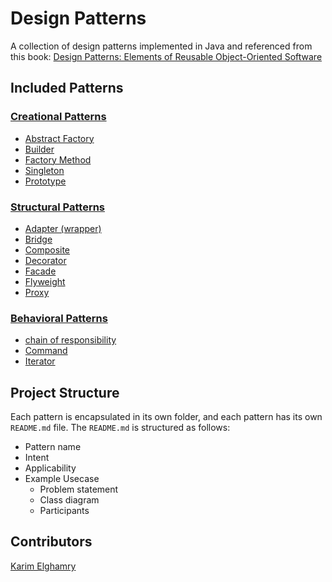 # Design Patterns

A collection of design patterns implemented in Java and referenced from this book: [Design Patterns: Elements of Reusable Object-Oriented Software](https://www.amazon.com/Design-Patterns-Elements-Reusable-Object-Oriented/dp/0201633612)

## Included Patterns

### [Creational Patterns](./creational/)

- [Abstract Factory](./creational/abstract_factory)
- [Builder](./creational/builder)
- [Factory Method](./creational/factory_method)
- [Singleton](./creational/singleton)
- [Prototype](./creational/prototype)

### [Structural Patterns](./structural)

- [Adapter (wrapper)](./structural/adapter)
- [Bridge](./structural/bridge)
- [Composite](./structural/composite)
- [Decorator](./structural/decorator)
- [Facade](./structural/facade)
- [Flyweight](./structural/flyweight)
- [Proxy](./structural/proxy)

### [Behavioral Patterns](./behavioral)

- [chain of responsibility](./behavioral/chain_of_responsibility)
- [Command](./behavioral/command)
- [Iterator](./behavioral/iterator)

## Project Structure

Each pattern is encapsulated in its own folder, and each pattern has its own `README.md` file. The `README.md` is structured as follows:

- Pattern name
- Intent
- Applicability
- Example Usecase
  - Problem statement
  - Class diagram
  - Participants

## Contributors

[Karim Elghamry](https://github.com/KarimElghamry)
